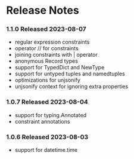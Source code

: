 # Release Notes

### 1.1.0 Released 2023-08-07

* regular expression constraints
* operator // for constraints
* joining constraints with | operator
* anonymous Record types
* support for TypedDict and NewType
* support for untyped tuples and namedtuples
* optimizations for unjsonify
* unjsonify context for ignoring extra properties

### 1.0.7 Released 2023-08-04

* support for typing.Annotated
* constraint annotations

### 1.0.6 Released 2023-08-03

* support for datetime.time